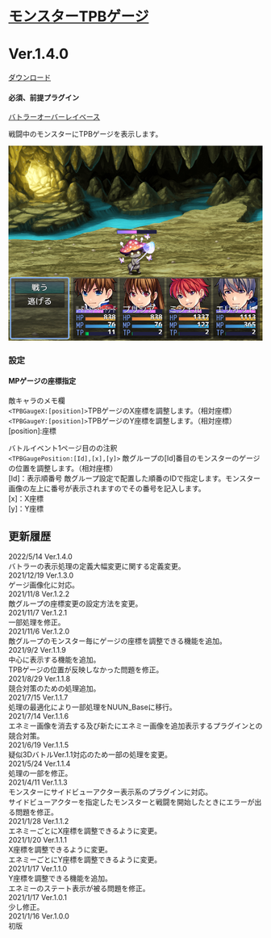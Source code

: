 # [モンスターTPBゲージ](https://raw.githubusercontent.com/nuun888/MZ/master/NUUN_EnemyTpbGauge.js)
# Ver.1.4.0
[ダウンロード](https://raw.githubusercontent.com/nuun888/MZ/master/NUUN_EnemyTpbGauge.js)  
#### 必須、前提プラグイン
[バトラーオーバーレイベース](https://github.com/nuun888/MZ/blob/master/README/BattlerOverlayBase.md)  

戦闘中のモンスターにTPBゲージを表示します。  

![画像](img/tpbGauge1.png)  

### 設定

#### MPゲージの座標指定
敵キャラのメモ欄  
`<TPBGaugeX:[position]>`TPBゲージのX座標を調整します。（相対座標）  
`<TPBGaugeY:[position]>`TPBゲージのY座標を調整します。（相対座標）  
[position]:座標

バトルイベント1ページ目のの注釈  
`<TPBGaugePosition:[Id],[x],[y]>` 敵グループの[Id]番目のモンスターのゲージの位置を調整します。（相対座標）  
[Id]：表示順番号  敵グループ設定で配置した順番のIDで指定します。モンスター画像の左上に番号が表示されますのでその番号を記入します。  
[x]：X座標  
[y]：Y座標

## 更新履歴
2022/5/14 Ver.1.4.0  
バトラーの表示処理の定義大幅変更に関する定義変更。  
2021/12/19 Ver.1.3.0  
ゲージ画像化に対応。  
2021/11/8 Ver.1.2.2  
敵グループの座標変更の設定方法を変更。  
2021/11/7 Ver.1.2.1  
一部処理を修正。  
2021/11/6 Ver.1.2.0  
敵グループのモンスター毎にゲージの座標を調整できる機能を追加。  
2021/9/2 Ver.1.1.9  
中心に表示する機能を追加。  
TPBゲージの位置が反映しなかった問題を修正。  
2021/8/29 Ver.1.1.8  
競合対策のための処理追加。  
2021/7/15 Ver.1.1.7  
処理の最適化により一部処理をNUUN_Baseに移行。  
2021/7/14 Ver.1.1.6  
エネミー画像を消去する及び新たにエネミー画像を追加表示するプラグインとの競合対策。  
2021/6/19 Ver.1.1.5  
疑似3DバトルVer.1.1対応のため一部の処理を変更。  
2021/5/24 Ver.1.1.4  
処理の一部を修正。  
2021/4/11 Ver.1.1.3  
モンスターにサイドビューアクター表示系のプラグインに対応。  
サイドビューアクターを指定したモンスターと戦闘を開始したときにエラーが出る問題を修正。  
2021/1/28 Ver.1.1.2  
エネミーごとにX座標を調整できるように変更。  
2021/1/20 Ver.1.1.1  
X座標を調整できるように変更。  
エネミーごとにY座標を調整できるように変更。  
2021/1/17 Ver.1.1.0  
Y座標を調整できる機能を追加。  
エネミーのステート表示が被る問題を修正。  
2021/1/17 Ver.1.0.1  
少し修正。  
2021/1/16 Ver.1.0.0  
初版  
